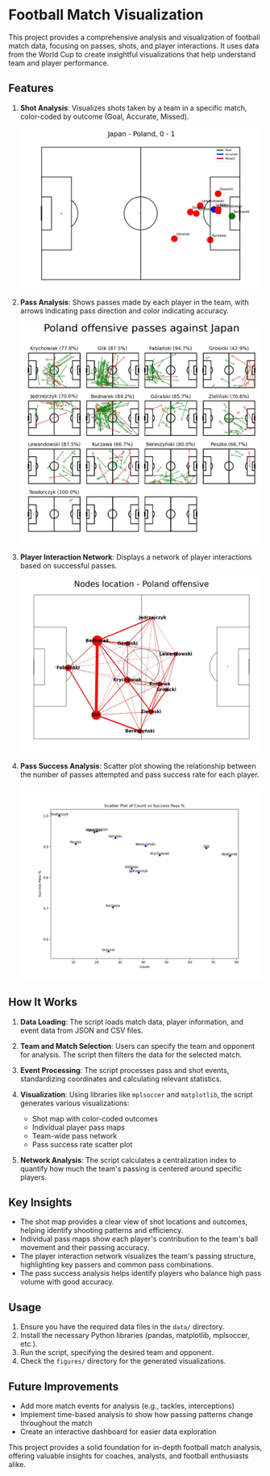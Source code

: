# Football Match Visualization

This project provides a comprehensive analysis and visualization of football match data, focusing on passes, shots, and player interactions. It uses data from the World Cup to create insightful visualizations that help understand team and player performance.

## Features

1. **Shot Analysis**: Visualizes shots taken by a team in a specific match, color-coded by outcome (Goal, Accurate, Missed).

   ![Shot Analysis](figures/shots_Japan-Poland,0-1_plot.jpg)

2. **Pass Analysis**: Shows passes made by each player in the team, with arrows indicating pass direction and color indicating accuracy.

   ![Pass Analysis](figures/Poland_offensive_passes_Japan.jpg)

3. **Player Interaction Network**: Displays a network of player interactions based on successful passes.

   ![Player Interaction Network](figures/Nodes_Poland_offensive.jpg)

4. **Pass Success Analysis**: Scatter plot showing the relationship between the number of passes attempted and pass success rate for each player.

   ![Pass Success Analysis](figures/Passing_Scatterplot.jpg)

## How It Works

1. **Data Loading**: The script loads match data, player information, and event data from JSON and CSV files.

2. **Team and Match Selection**: Users can specify the team and opponent for analysis. The script then filters the data for the selected match.

3. **Event Processing**: The script processes pass and shot events, standardizing coordinates and calculating relevant statistics.

4. **Visualization**: Using libraries like `mplsoccer` and `matplotlib`, the script generates various visualizations:
   - Shot map with color-coded outcomes
   - Individual player pass maps
   - Team-wide pass network
   - Pass success rate scatter plot

5. **Network Analysis**: The script calculates a centralization index to quantify how much the team's passing is centered around specific players.

## Key Insights

- The shot map provides a clear view of shot locations and outcomes, helping identify shooting patterns and efficiency.
- Individual pass maps show each player's contribution to the team's ball movement and their passing accuracy.
- The player interaction network visualizes the team's passing structure, highlighting key passers and common pass combinations.
- The pass success analysis helps identify players who balance high pass volume with good accuracy.

## Usage

1. Ensure you have the required data files in the `data/` directory.
2. Install the necessary Python libraries (pandas, matplotlib, mplsoccer, etc.).
3. Run the script, specifying the desired team and opponent.
4. Check the `figures/` directory for the generated visualizations.

## Future Improvements

- Add more match events for analysis (e.g., tackles, interceptions)
- Implement time-based analysis to show how passing patterns change throughout the match
- Create an interactive dashboard for easier data exploration

This project provides a solid foundation for in-depth football match analysis, offering valuable insights for coaches, analysts, and football enthusiasts alike.
